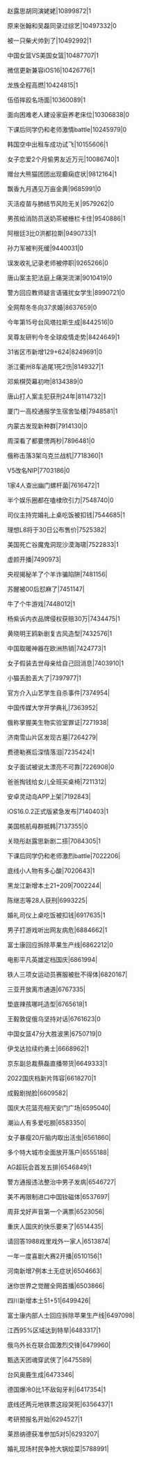 赵露思胡同演姥姥|10899872|1

原来张翰和吴磊同录过综艺|10497332|0

被一只柴犬帅到了|10492992|1

中国女篮VS美国女篮|10487707|1

微信更新兼容iOS16|10426776|1

龙族全程高燃|10424815|1

伍佰摔跤名场面|10360089|1

面向困难老人建设家庭养老床位|10306838|0

下课后同学仍和老师激情battle|10245979|0

韩国空中出租车成功试飞|10155606|1

女子恋爱2个月偷男友近万元|10086740|1

赠台大熊猫团团出现癫痫症状|9812164|1

飘香九月遇见万亩金黄|9685991|0

灭活疫苗与肺结节风险无关|9579262|0

男孩给消防员送奶茶被栅栏卡住|9540886|1

阿根廷3比0洪都拉斯|9490733|1

孙力军被判死缓|9440031|0

误发收礼记录老师被停职|9265266|0

唐山案主犯法庭上痛哭流涕|9010419|0

警方回应教师疑言语骚扰女学生|8990721|0

全网帮冬冬向37求婚|8637659|0

今年第15号台风塔拉斯生成|8442516|0

吴尊友研判今冬全球疫情走势|8424649|1

31省区市新增129+624|8249691|0

浙江衢州8车追尾1死2伤|8149327|1

邓紫棋荧幕初吻|8134389|0

唐山打人案主犯获刑24年|8114732|1

厦门一高校通报学生宿舍坠楼|7948581|1

内蒙古发现新种群|7914130|0

周深看了都要愣两秒|7896481|0

俄称击落3架乌克兰战机|7718360|1

V5改名NIP|7703186|0

1家4人查出幽门螺杆菌|7616472|1

半个娱乐圈都在嗑棣欣引力|7548740|0

司仪主持完婚礼上桌吃饭被扣钱|7544685|1

理想L8将于30日公布售价|7525382|

美国死亡谷魔鬼洞现沙漠海啸|7522833|1

虚颜开播|7490973|

央视揭秘羊了个羊诈骗陷阱|7481156|

苏醒被00后怼麻了|7451147|

牛了个牛游戏|7448012|1

杨紫诉内衣品牌侵权获赔30万|7434475|1

黄晓明王鸥新剧复古风造型|7432576|1

中国取暖神器在欧洲热销|7424773|1

女子假装去世母亲给自己回消息|7403910|1

小猫丢脸丢大了|7397977|1

官方介入山艺学生自杀事件|7374954|

中国传媒大学开学典礼|7363952|

俄称掌握美生物实验室罪证|7271938|

济南雪山片区发现古墓|7264279|

费德勒赛后深情落泪|7235424|1

女子面试被说太漂亮不可靠|7226908|0

爸爸掏钱给女儿全班买桌椅|7211312|

安卓灵动岛APP上架|7192843|

iOS16.0.2正式版紧急发布|7140403|1

美国核航母群抵韩|7137355|0

关晓彤赵露思新剧二搭|7084305|1

下课后同学仍和老师激烈battle|7022206|

底线小人物有多心酸|7020643|1

黑龙江新增本土21+209|7002244|

陈继志等28人获刑|6993225|

婚礼司仪上桌吃饭被扣钱|6917635|1

男子打游戏听出网友病危|6884662|1

富士康回应拆除苹果生产线|6862212|0

电影平凡英雄定档国庆|6861994|

铁人三项女运动员赛服被批不得体|6820167|

三亚开放离市通道|6767335|

垫底辣孩哪吒造型|6765618|1

王毅敦促俄乌坚持对话|6761623|0

中国女篮47分大胜波黑|6750719|0

伊戈达拉续约勇士|6668962|1

京东副总裁蔡磊直播带货|6649333|1

2022国庆档新片阵容|6618270|1

成毅剧抛脸|6609582|

国庆大花篮亮相天安门广场|6595040|

潮汕人有多爱吃朥|6583350|

女子暴瘦20斤脑内取出活虫|6561860|

多个特大城市全面放开落户|6555188|

AG超玩会首发五排|6546849|1

警方通报违法整治中男子发病|6546727|

美不再限制进口中国钕磁体|6537697|

周菲戈好声音第一个满票|6523056|

重庆人国庆的快乐要来了|6514435|

请回答1988戏里戏外一家人|6513874|

一年一度喜剧大赛2开播|6510156|1

河南新增7例本土无症状|6504663|

迷你世界之觉醒全网首播|6503866|

四川新增本土51+51|6499426|

富士康内部人士回应拆除苹果生产线|6497098|

江西95%区域达到特旱|6483317|1

俄乌外长在联合国激烈交锋|6479960|

甄选天团魂穿武侠了|6475589|

台风奥鹿生成|6473346|

德国爆冷0比1不敌匈牙利|6417354|1

底线还两元地铁票这段哭死|6356437|1

考研预报名开始|6294527|1

莱昂纳德获准参加5对5|6293207|

婚礼现场村民争抢大锅烩菜|5788991|

